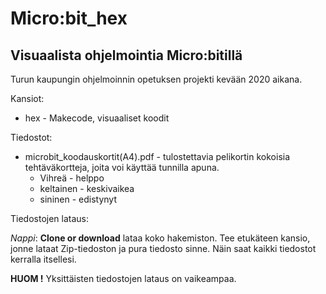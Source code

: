 # Micro:bit_hex

## Visuaalista ohjelmointia Micro:bitillä

Turun kaupungin ohjelmoinnin opetuksen projekti kevään 2020 aikana. 

Kansiot:

  * hex - Makecode, visuaaliset koodit 
  
Tiedostot:

* microbit_koodauskortit(A4).pdf - tulostettavia pelikortin kokoisia tehtäväkortteja, joita voi käyttää tunnilla apuna. 
  * Vihreä - helppo
  * keltainen - keskivaikea
  * sininen - edistynyt

Tiedostojen lataus:
 
*Nappi*: **Clone or download** lataa koko hakemiston. Tee etukäteen kansio, jonne lataat Zip-tiedoston ja pura tiedosto sinne. Näin saat kaikki tiedostot kerralla itsellesi. 
 
**HUOM !** Yksittäisten tiedostojen lataus on vaikeampaa.

